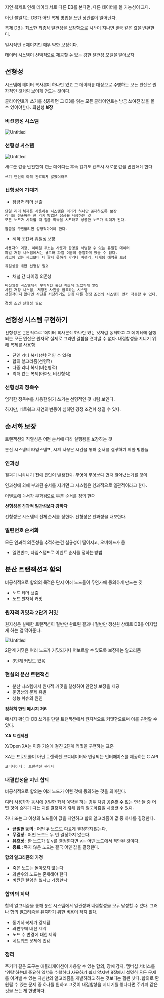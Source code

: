 지연 복제로 인해 데이터 서로 다른 DB를 본다면, 다른 데이터를 볼 가능성이 크다.

이런 불일치는 DB가 어떤 복제 방법을 쓰던 상관없이 일어난다.

복제 DB는 최소한 최종적 일관성을 보장함으로 시간이 지나면 결국 같은 값을 반환한다.

일시적인 문제이지만 매우 약한 보장이다.

데이터 시스템이 선택적으로 제공할 수 있는 강한 일관성 모델을 알아보자

## 선형성

시스템에 데이터 복사본이 하나만 있고 그 데이터를 대상으로 수행하는 모든 연산은 원자적인 것처럼 보이게 만드는 것이다.

클라이언트가 쓰기를 성공하면 그 DB를 읽는 모든 클라이언트는 방금 쓰여진 값을 볼 수 있어야한다. **최신성 보장**

### 비선형성 시스템

![Untitled](https://prod-files-secure.s3.us-west-2.amazonaws.com/a2e08bdc-35bc-4edf-bd7c-db6bd64592c3/68c337a2-e4a5-458e-9c13-7044813ae97a/Untitled.png)

### 선형성 시스템

![Untitled](https://prod-files-secure.s3.us-west-2.amazonaws.com/a2e08bdc-35bc-4edf-bd7c-db6bd64592c3/c4d95389-ff10-4c68-b1f7-adf694402122/Untitled.png)

새로운 값을 반환한적 있는 데이터는 후속 읽기도 반드시 새로운 값을 반환해야 한다

`쓰기 연산이 아직 완료되지 않았더라도`

### 선형성에 기대기

- 잠금과 리더 선출

```jsx
단일 리더 복제를 사용하는 시스템은 리더가 하나만 존재하도록 보장
리더를 선출하는 한 가지 방법은 잠금을 사용하는 것
모든 노드가 시작할 때 잠금 획득을 시도하고 성공한 노드가 리더가 된다.

잠금을 구현할려면 성형적이어야 한다.
```

- 제약 조건과 유일성 보장

```jsx
사용자의 계정, 이메일 주소는 사용자 한명을 식별할 수 있는 유일한 데이터
파일 저장 시스템에서는 경로와 파일 이름이 동일하게 있을 수 없다.
창고에 있는 재고보다 더 팔지 못하게 막거나 비행기, 티케팅 예약을 보장

유일성을 위한 선형성 필요
```

- 채널 간 타이밍 의존성

```jsx
비선형성 시스템에서 부가적인 통신 채널이 있었기에 발견
사진 저장 시스템, 저장된 사진을 압축하는 시스템
선형적이지 않다면 사진을 저장하기도 전에 다른 경쟁 조건의 시스템이 먼저 작동할 수 있다.

경쟁 조건 선형성 필요
```

## 선형성 시스템 구현하기

선형성은 근본적으로 ‘데이터 복사본이 하나만 있는 것처럼 동작하고 그 데이터에 실행되는 모든 연산은 원자적’ 실제로 그러면 결함을 견뎌낼 수 없다. 내결함성을 지니기 위해 복제를 사용함

- 단일 리더 복제(선형적일 수 있음)
- 합의 알고리즘(선형적)
- 다중 리더 복제(비선형적)
- 리더 없는 복제(아마도 비선형적)

### 선형성과 정족수

엄격한 정족수를 사용한 읽기 쓰기는 선형적인 것 처럼 보인다.

하지만, 네트워크 지연의 변동이 심하면 경쟁 조건이 생길 수 있다.

## 순서화 보장

트랜잭션의 직렬성은 어떤 순서에 따라 실행됨을 보장하는 것

분산 시스템의 타임스탬프, 시계 사용은 시간을 통해 순서를 결정하기 위한 방법들

### 인과성

결과가 나타나기 전에 원인이 발생한다. 무엇이 무엇보다 먼저 일어났는가를 정의

인과성에 의해 부과된 순서를 지키면 그 시스템은 인과적으로 일관적이라고 한다.

이벤트에 순서가 부과됨으로 부분 순서를 정의 한다

**선형성은 긴과적 일관성보다 강하다**

선형성은 시스템의 전체 순서를 정한다. 선형성은 인과성을 내포한다.

### 일련번호 순서화

모든 인과적 의존성을 추적하는건 실용성이 떨어지고, 오버헤드가 큼

- 일련번호, 타임스탬프로 이벤트 순서를 정하는 방법

## 분산 트랜잭션과 합의

비공식적으로 합의의 목적은 단지 여러 노드들이 무언가에 동의하게 만드는 것

- 노드 리더 선출
- 노드 원자적 커밋

### 원자적 커밋과 2단계 커밋

원자성은 실패한 트랜잭션이 절반만 완료된 결과나 절반만 갱신된 상태로 DB를 어지럽게 하는 걸 막아준다.

![Untitled](https://prod-files-secure.s3.us-west-2.amazonaws.com/a2e08bdc-35bc-4edf-bd7c-db6bd64592c3/e9bc4da4-7f23-4587-8a98-c0097b32cf9b/Untitled.png)

2단계 커밋은 여러 노드가 커밋되거나 어보트할 수 있도록 보장하는 알고리즘

- 3단계 커밋도 있음

### 현실의 분산 트랜잭션

- 분산 시스템에서 원자적 커밋을 달성하여 안전성 보장을 제공
- 운영상의 문제 유발
- 성능 이슈의 원인

**정확히 한번 메시지 처리**

메시지 확인과 DB 쓰기를 단일 트랜잭션에서 원자적으로 커밋함으로써 이를 구현할 수 있다.

**XA 트랜잭션**

X/Open XA는 이종 기술에 걸친 2단계 커밋을 구현하는 표준

XA는 프로토콜이 아닌 트랜잭션 코디네이터와 연결되는 인터페이스를 제공하는 C API

`코디네이터 : 트랜잭션 관리자`

### 내결합성을 지닌 합의

비공식적으로 합의는 여러 노드가 어떤 것에 동의하는 것을 의미한다.

여러 사용자가 동시에 동일한 좌석 예약을 하는 경우 처럼 공존할 수 없는 연산들 중 어떤 것이 승자가 되는 지를 결정하기 위해 합의 알고리즘을 사용할 수 있다.

하나 또는 그 이상의 노드들이 값을 제안하고 합의 알고리즘이 값 중 하나를 결정한다.

- **균일한 동의** : 어떤 두 노드도 다르게 결정하지 않는다.
- **무결성** : 어떤 노드도 두 번 결정하지 않는다.
- **유효성** : 한 노드가 값 v를 결정한다면 v는 어떤 노드에서 제안된 것이다.
- **종료** : 죽지 않은 노드는 결국 어떤 값을 결정한다.

**합의 알고리즘의 가정**

- 죽은 노드는 돌아오지 않는다
- 과반수의 노드는 존재해야 한다
- 비잔틴 결함은 없다고 가정한다

### 합의의 제약

합의 알고리즘을 통해 분산 시스템에서 일관성과 내결함성을 모두 달성할 수 있다. 그러나 합의 알고리즘을 유지하기 위한 비용이 적지 않다.

- 동기식 복제가 강제됨
- 과반수에 대한 제약
- 노드 수 변경에 대한 제약
- 네트워크 문제에 민감

### 정리

주키퍼 같은 도구는 애플리케이션이 사용할 수 있는 합의, 장애 감지, 멤버십 서비스를 ‘위탁’하는데 중요한 역할을 수행한다 사용하기 쉽지 않지만 8장에서 설명한 모든 문제를 이겨낼 수 있는 자신만의 알고리즘을 개발하려고 하는 것보다는 훨씐 낫다. 합의로 환원될 수 있는 문제 중 하나를 원하고 그것이 내결합성을 지니기를 윟나다면 주키퍼 같은 것을 쓰는 게 현명하다.